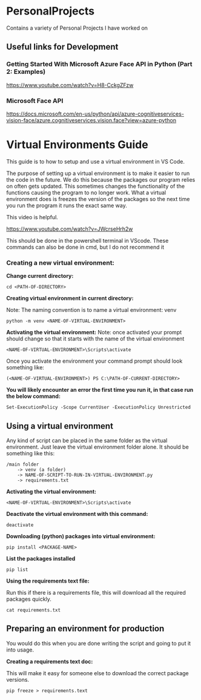 # PersonalProjects
 Contains a variety of Personal Projects I have worked on

## Useful links for Development

### Getting Started With Microsoft Azure Face API in Python (Part 2: Examples)

https://www.youtube.com/watch?v=H8-CckgZFzw

### Microsoft Face API

https://docs.microsoft.com/en-us/python/api/azure-cognitiveservices-vision-face/azure.cognitiveservices.vision.face?view=azure-python

# Virtual Environments Guide
This guide is to how to setup and use a virtual environment in VS Code.

The purpose of setting up a virtual environment is to make it easier to run the code in the future.
We do this because the packages our program relies on often gets updated.
This sometimes changes the functionality of the functions causing the program to no longer work.
What a virtual environment does is freezes the version of the packages so the next time you run the program it runs the exact same way.

This video is helpful.

https://www.youtube.com/watch?v=JWcrseHrh2w

This should be done in the powershell terminal in VScode. These commands can also be done in cmd, but I do not recommend it

### Creating a new virtual environment:

**Change current directory:**

    cd <PATH-OF-DIRECTORY>

**Creating virtual environment in current directory:**

Note: The naming convention is to name a virtual environment: venv

    python -m venv <NAME-OF-VIRTUAL-ENVIRONMENT>

**Activating the virtual environment:**
Note: once activated your prompt should change so that it starts with the name of the virtual environment

    <NAME-OF-VIRTUAL-ENVIRONMENT>\Scripts\activate

Once you activate the environment your command prompt should look something like:

    (<NAME-OF-VIRTUAL-ENVIRONMENT>) PS C:\PATH-OF-CURRENT-DIRECTORY> 

**You will likely encounter an error the first time you run it, in that case run the below command:**

    Set-ExecutionPolicy -Scope CurrentUser -ExecutionPolicy Unrestricted


## Using a virtual environment
Any kind of script can be placed in the same folder as the virtual environment.
Just leave the virtual environment folder alone.
It should be something like this:

    /main folder
        -> venv (a folder)
        -> NAME-OF-SCRIPT-TO-RUN-IN-VIRTUAL-ENVIRONMENT.py
        -> requirements.txt

**Activating the virtual environment:**

    <NAME-OF-VIRTUAL-ENVIRONMENT>\Scripts\activate

**Deactivate the virtual environment with this command:**

    deactivate

**Downloading (python) packages into virtual environment:**

    pip install <PACKAGE-NAME>

**List the packages installed**

    pip list

**Using the requirements text file:**

Run this if there is a requirements file, this will download all the required packages quickly.

    cat requirements.txt

## Preparing an environment for production
You would do this when you are done writing the script and going to put it into usage.

**Creating a requirements text doc:**

This will make it easy for someone else to download the correct package versions.

    pip freeze > requirements.text
